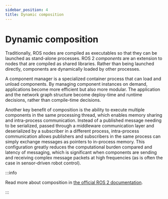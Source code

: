 ```yaml
---
sidebar_position: 4
title: Dynamic composition
---
```


# Dynamic composition

Traditionally, ROS nodes are compiled as executables so that they can be launched as stand-alone processes.
ROS 2 _components_ are an extension to nodes that are compiled as shared libraries. Rather than being launched
directly, components are dynamically loaded by other processes.

A component manager is a specialized container process that can load and unload components. By managing component
instances on demand, applications become more efficient but also more modular. The application and the network graph
structure become deploy-time and runtime decisions, rather than compile-time decisions.

Another key benefit of composition is the ability to execute multiple components in the same processing thread,
which enables memory sharing and intra-process communication. Instead of a published message needing to be serialized,
passed through a middleware communication layer and deserialized by a subscriber in a different process, intra-process
communication allows publishers and subscribers in the same process can simply exchange messages as pointers to
in-process memory. This configuration greatly reduces the computational burden compared and latency of messaging, which
is significant when components are sending and receiving complex message packets at high frequencies (as is often
the case in sensor-driven robot control).

:::info

Read more about composition
in [the official ROS 2 documentation](http://docs.ros.org/en/iron/Concepts/Intermediate/About-Composition.html).

:::